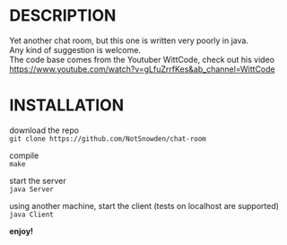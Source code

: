 # DESCRIPTION
Yet another chat room, but this one is written very poorly in java.\
Any kind of suggestion is welcome.\
The code base comes from the Youtuber WittCode, check out his video\
https://www.youtube.com/watch?v=gLfuZrrfKes&ab_channel=WittCode


# INSTALLATION

download the repo\
`git clone https://github.com/NotSnowden/chat-room`

compile\
`make`

start the server\
`java Server`

using another machine, start the client (tests on localhost are supported)\
`java Client`

**enjoy!**
